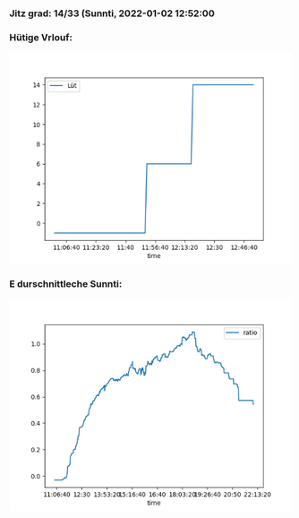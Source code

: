 ### Jitz grad: 14/33 (Sunnti, 2022-01-02 12:52:00

### Hütige Vrlouf:
![Graph](Today.png)

### E durschnittleche Sunnti:
![Graph](Sunnti.png)